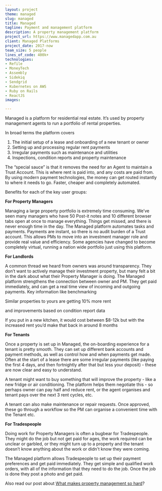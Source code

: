 ```yaml
---
layout: project
theme: managed
slug: managed
title: Managed
tagline: Payment and management platform
description: A property management platform
project_url: https://www.managedapp.com.au
client: Managed Platforms
project_date: 2017-now
team_size: 5 people
lines_of_code: 400k+
technologies:
- Refile
- MoneyTech
- Assembly
- Sidekiq
- Sendgrid
- Kubernetes on AWS
- Ruby on Rails
- ReactJS
images: 

---
```

Managed is a platform for residential real estate. It’s used by property management agents to run a portfolio of rental properties.

In broad terms the platform covers

1. The initial setup of a lease and onboarding of a new tenant or owner
2. Setting up and processing regular rent payments
3. Irregular payments such as maintenance and utilities
4. Inspections, condition reports and property maintenance

The “special sauce” is that it removes the need for an Agent to maintain a Trust Account. This is where rent is paid into, and any costs are paid from. By using modern payment technologies, the money can get routed instantly to where it needs to go. Faster, cheaper and completely automated.

Benefits for each of the key user groups:

**For Property Managers**

Managing a large property portfolio is extremely time consuming. We’ve seen many managers who have 50 Post-it notes and 10 different browser tabs open at once to manage everything. Things get missed, and there is never enough time in the day. The Managed platform automates tasks and payments. Payments are instant, so there is no audit burden of a Trust account. This allows PMs to move into an investment manager role and provide real value and efficiency. Some agencies have changed to become completely virtual, running a nation wide portfolio just using this platform.

**For Landlords**

A common thread we heard from owners was around transparency. They don’t want to actively manage their investment property, but many felt a bit in the dark about what their Property Manager is doing.
The Managed platform strengthens the connection between owner and PM. They get paid immediately, and can get a real time view of incoming and outgoing payments. Key information like benchmarking

<div class="alert alert-info">
<i class="fa fa-bar-chart mr-2"></i> Similar properties to yours are getting 10% more rent
</div>

and improvements based on condition report data

<div class="alert alert-info"> <i class="fa fa-line-chart mr-2"></i> If you put in a new kitchen, it would cost between $8-12k but with the increased rent you’d make that back in around 8 months </div>

**For Tenants**

Once a property is set up in Managed, the on-boarding experience for a tenant is pretty smooth. They can set up different bank accounts and payment methods, as well as control how and when payments get made. Often at the start of a lease there are some irregular payments (like paying the first 4 days, and then fortnightly after that but less your deposit) - these are now clear and easy to understand.

A tenant might want to buy something that will improve the property - like a new fridge or air conditioning. The platform helps them negotiate this - so perhaps owner can pay half and reduce rent, or the agent organises and tenant pays over the next 3 rent cycles, etc.

A tenant can also make maintenance or repair requests. Once approved, these go through a workflow so the PM can organise a convenient time with the Tenant etc.

**For Tradespeople**

Doing work for Property Managers is often a bugbear for Tradespeople. They might do the job but not get paid for ages, the work required can be unclear or garbled, or they might turn up to a property and the tenant doesn’t know anything about the work or didn't know they were coming.

The Managed platform allows Tradespeople to set up their payment preferences and get paid immediately. They get simple and qualified work orders, with all of the information that they need to do the job. Once the job is done they post a photo and get paid.

Also read our post about [What makes property management so hard](/software-development/what-makes-property-management-so-hard)?